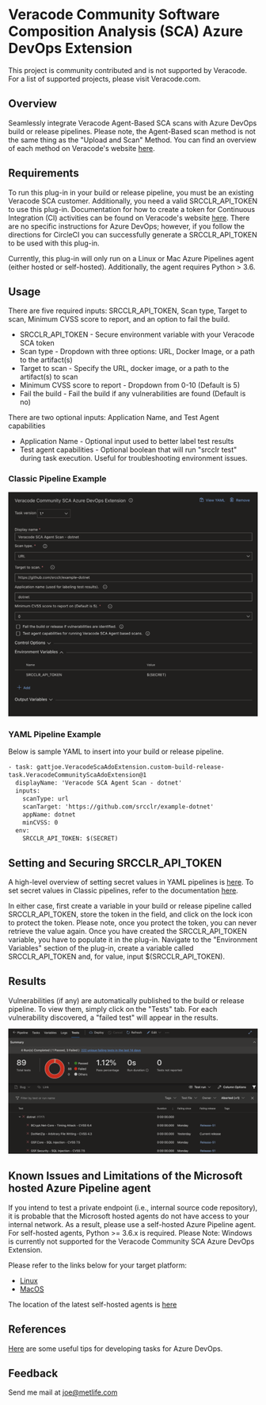 # Veracode Community Software Composition Analysis (SCA) Azure DevOps Extension

This project is community contributed and is not supported by Veracode. For a list of supported projects, please visit Veracode.com.

## Overview

Seamlessly integrate Veracode Agent-Based SCA scans with Azure DevOps build or release pipelines. Please note, the Agent-Based scan method is not the same thing as the "Upload and Scan" Method. You can find an overview of each method on Veracode's website [here](https://help.veracode.com/reader/9nOkCbEfhLEzMgzr2zCv5Q/8ogXM1j_wRm_AYmyKdrdoQ).

## Requirements

To run this plug-in in your build or release pipeline, you must be an existing Veracode SCA customer. Additionally, you need a valid SRCCLR_API_TOKEN to use this plug-in. Documentation for how to create a token for Continuous Integration (CI) activities can be found on Veracode's website [here](https://help.veracode.com/reader/hHHR3gv0wYc2WbCclECf_A/OdKcJQRbCpa6eUTX03z~Ag). There are no specific instructions for Azure DevOps; however, if you follow the directions for CircleCI you can successfully generate a SRCCLR_API_TOKEN to be used with this plug-in.

Currently, this plug-in will only run on a Linux or Mac Azure Pipelines agent (either hosted or self-hosted). Additionally, the agent requires Python > 3.6.

## Usage

There are five required inputs: SRCCLR_API_TOKEN, Scan type, Target to scan, Minimum CVSS score to report, and an option to fail the build.

* SRCCLR_API_TOKEN - Secure environment variable with your Veracode SCA token
* Scan type - Dropdown with three options: URL, Docker Image, or a path to the artifact(s)
* Target to scan - Specify the URL, docker image, or a path to the artifact(s) to scan
* Minimum CVSS score to report - Dropdown from 0-10 (Default is 5)
* Fail the build - Fail the build if any vulnerabilities are found (Default is no)

There are two optional inputs: Application Name, and Test Agent capabilities

* Application Name - Optional input used to better label test results
* Test agent capabilities - Optional boolean that will run "srcclr test" during task execution. Useful for troubleshooting environment issues.

### Classic Pipeline Example

![SCA Extension](https://github.com/MetLife/VeracodeCommunitySCA/raw/master/images/sca-extension.png)

### YAML Pipeline Example

Below is sample YAML to insert into your build or release pipeline.

``` steps:
- task: gattjoe.VeracodeScaAdoExtension.custom-build-release-task.VeracodeCommunityScaAdoExtension@1
  displayName: 'Veracode SCA Agent Scan - dotnet'
  inputs:
    scanType: url
    scanTarget: 'https://github.com/srcclr/example-dotnet'
    appName: dotnet
    minCVSS: 0
  env:
    SRCCLR_API_TOKEN: $(SECRET)
```

## Setting and Securing SRCCLR_API_TOKEN

A high-level overview of setting secret values in YAML pipelines is [here](https://docs.microsoft.com/en-us/azure/devops/pipelines/process/variables?view=azure-devops&tabs=yaml%2Cbatch#secret-variables). To set secret values in Classic pipelines, refer to the documentation [here](https://docs.microsoft.com/en-us/azure/devops/pipelines/process/variables?view=azure-devops&tabs=yaml%2Cbatch#secret-variables).

In either case, first create a variable in your build or release pipeline called SRCCLR_API_TOKEN, store the token in the field, and click on the lock icon to protect the token. Please note, once you protect the token, you can never retrieve the value again. Once you have created the SRCCLR_API_TOKEN variable, you have to populate it in the plug-in. Navigate to the "Environment Variables" section of the plug-in, create a variable called SRCCLR_API_TOKEN and, for value, input $(SRCCLR_API_TOKEN). 

## Results

Vulnerabilities (if any) are automatically published to the build or release pipeline. To view them, simply click on the "Tests" tab. For each vulnerability discovered, a "failed test" will appear in the results.

![SCA Results](https://github.com/MetLife/VeracodeCommunitySCA/raw/master/images/sca-results.png)

## Known Issues and Limitations of the Microsoft hosted Azure Pipeline agent

If you intend to test a private endpoint (i.e., internal source code repository), it is probable that the Microsoft hosted agents do not have access to your internal network. As a result, please use a self-hosted Azure Pipeline agent. For self-hosted agents, Python >= 3.6.x is required. Please Note: Windows is currently not supported for the Veracode Community SCA Azure DevOps Extension.

Please refer to the links below for your target platform:

* [Linux](https://docs.microsoft.com/en-us/azure/devops/pipelines/agents/v2-linux?view=azure-devops)
* [MacOS](https://docs.microsoft.com/en-us/azure/devops/pipelines/agents/v2-osx?view=azure-devops)

The location of the latest self-hosted agents is [here](https://github.com/microsoft/azure-pipelines-agent)

## References

[Here](https://www.paraesthesia.com/archive/2020/02/25/tips-for-custom-azure-devops-build-tasks/) are some useful tips for developing tasks for Azure DevOps.

## Feedback

Send me mail at joe@metlife.com